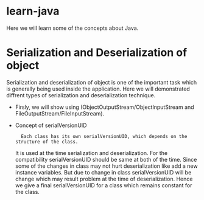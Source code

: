# learn-java
Here we will learn some of the concepts about Java.

# Serialization and Deserialization of object
Serialization and deserialization of object is one of the important task which is generally being
used inside the application. Here we will demonstrated diffrent types of serialization and deserialization technique.

* Firsly, we will show using (ObjectOutputStream/ObjectInputStream and FileOutputStream/FileInputStream).

* Concept of serialVersionUID
   
        Each class has its own serialVersionUID, which depends on the structure of the class.
   It is used at the time serialization and deserialization. For the compatibility serialVersionUID should be
   same at both of the time. Since some of the changes in class may not hurt deserialization like add a 
   new instance variables. But due to change in class serialVersionUID will be change which may result
   problem at the time of deserialization. Hence we give a final serialVersionUID for a class which remains
   constant for the class.